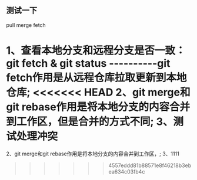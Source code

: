 ## 测试一下
pull
merge
fetch

1、查看本地分支和远程分支是否一致：git fetch & git status ----------git fetch作用是从远程仓库拉取更新到本地仓库;
<<<<<<< HEAD
2、git merge和git rebase作用是将本地分支的内容合并到工作区，但是合并的方式不同;
3、测试处理冲突
=======
2、git merge和git rebase作用是将本地分支的内容合并到工作区，;
3、1111
>>>>>>> 4557eddd81b88571e8f46218b3ebea634c03fb4c
